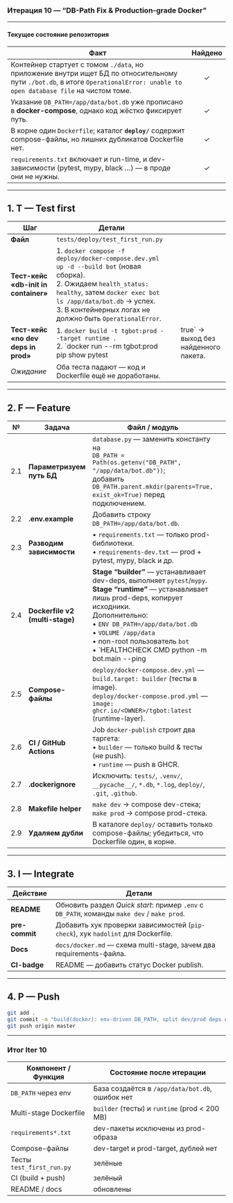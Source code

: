### Итерация 10 — **“DB-Path Fix & Production-grade Docker”**

---

#### Текущее состояние репозитория

| Факт                                                                                                                                                                          | Найдено |
| ----------------------------------------------------------------------------------------------------------------------------------------------------------------------------- | :-----: |
| Контейнер стартует с томом `./data`, но приложение внутри ищет БД по относительному пути `./bot.db`, в итоге `OperationalError: unable to open database file` на чистом томе. |    ✓    |
| Указание `DB_PATH=/app/data/bot.db` уже прописано в **docker-compose**, однако код жёстко фиксирует путь.                                                                     |    ✓    |
| В корне один `Dockerfile`; каталог **`deploy/`** содержит compose-файлы, но лишних дубликатов Dockerfile нет.                                                                 |    ✓    |
| `requirements.txt` включает и run-time, и dev-зависимости (pytest, mypy, black …) — в проде они не нужны.                                                                     |    ✓    |

---

## 1. **T — Test first**

| Шаг                                  | Детали                                                                                                                                                                                                                                            |   |                                       |
| ------------------------------------ | ------------------------------------------------------------------------------------------------------------------------------------------------------------------------------------------------------------------------------------------------- | - | ------------------------------------- |
| **Файл**                             | `tests/deploy/test_first_run.py`                                                                                                                                                                                                                  |   |                                       |
| **Тест-кейс «db-init in container»** | 1. `docker compose -f deploy/docker-compose.dev.yml up -d --build bot` (новая сборка).<br>2. Ожидаем `health_status: healthy`, затем `docker exec bot ls /app/data/bot.db` → успех.<br>3. В контейнерных логах не должно быть `OperationalError`. |   |                                       |
| **Тест-кейс «no dev deps in prod»**  | 1. `docker build -t tgbot:prod --target runtime .`<br>2. \`docker run --rm tgbot\:prod pip show pytest                                                                                                                                            |   | true\` → выход без найденного пакета. |
| *Ожидание*                           | Оба теста падают — код и Dockerfile ещё не доработаны.                                                                                                                                                                                            |   |                                       |

---

## 2. **F — Feature**

| №   | Задача                          | Файл / модуль                                                                                                                                                                                                                                                                                                           |   |          |
| --- | ------------------------------- | ----------------------------------------------------------------------------------------------------------------------------------------------------------------------------------------------------------------------------------------------------------------------------------------------------------------------- | - | -------- |
| 2.1 | **Параметризуем путь БД**       | `database.py` — заменить константу на<br>`DB_PATH = Path(os.getenv("DB_PATH", "/app/data/bot.db"))`;<br>добавить `DB_PATH.parent.mkdir(parents=True, exist_ok=True)` перед подключением.                                                                                                                                |   |          |
| 2.2 | **.env.example**                | Добавить строку `DB_PATH=/app/data/bot.db`.                                                                                                                                                                                                                                                                             |   |          |
| 2.3 | **Разводим зависимости**        | • `requirements.txt` — только prod-библиотеки.<br>• `requirements-dev.txt` — prod + pytest, mypy, black и др.                                                                                                                                                                                                           |   |          |
| 2.4 | **Dockerfile v2 (multi-stage)** | **Stage “builder”** — устанавливает dev-deps, выполняет `pytest`/`mypy`.<br>**Stage “runtime”** — устанавливает лишь prod-deps, копирует исходники.<br>Дополнительно:<br> • `ENV DB_PATH=/app/data/bot.db`<br> • `VOLUME /app/data`<br> • non-root пользователь `bot`<br> • \`HEALTHCHECK CMD python -m bot.main --ping |   | exit 1\` |
| 2.5 | **Compose-файлы**               | `deploy/docker-compose.dev.yml` — `build.target: builder` (тесты в image).<br>`deploy/docker-compose.prod.yml` — `image: ghcr.io/<OWNER>/tgbot:latest` (runtime-layer).                                                                                                                                                 |   |          |
| 2.6 | **CI / GitHub Actions**         | Job `docker-publish` строит два таргета:<br>• `builder` — только build & тесты (не push).<br>• `runtime` — push в GHCR.                                                                                                                                                                                                 |   |          |
| 2.7 | **.dockerignore**               | Исключить: `tests/`, `.venv/`, `__pycache__/`, `*.db`, `*.log`, `deploy/`, `.git`, `.github`.                                                                                                                                                                                                                           |   |          |
| 2.8 | **Makefile helper**             | `make dev` → compose dev-стека; `make prod` → compose prod-стека.                                                                                                                                                                                                                                                       |   |          |
| 2.9 | **Удаляем дубли**               | В каталоге `deploy/` оставить только compose-файлы; убедиться, что Dockerfile один, в корне.                                                                                                                                                                                                                            |   |          |

---

## 3. **I — Integrate**

| Действие       | Детали                                                                                      |
| -------------- | ------------------------------------------------------------------------------------------- |
| **README**     | Обновить раздел *Quick start*: пример `.env` c `DB_PATH`, команды `make dev` / `make prod`. |
| **pre-commit** | Добавить хук проверки зависимостей (`pip-check`), хук `hadolint` для Dockerfile.            |
| **Docs**       | `docs/docker.md` — схема multi-stage, зачем два requirements-файла.                         |
| **CI-badge**   | README — добавить статус Docker publish.                                                    |

---

## 4. **P — Push**

```bash
git add .
git commit -m "build(docker): env-driven DB_PATH, split dev/prod deps и multi-stage image"
git push origin master
```

---

### Итог Iter 10

| Компонент / Функция       | Состояние после итерации                        |
| ------------------------- | ----------------------------------------------- |
| `DB_PATH` через env       | База создаётся в `/app/data/bot.db`, ошибок нет |
| Multi-stage Dockerfile    | `builder` (тесты) и `runtime` (prod < 200 MB)   |
| `requirements*.txt`       | dev-пакеты исключены из prod-образа             |
| Compose-файлы             | dev-target и prod-target, дублей нет            |
| Тесты `test_first_run.py` | зелёные                                         |
| CI (build + push)         | зелёный                                         |
| README / docs             | обновлены                                       |
